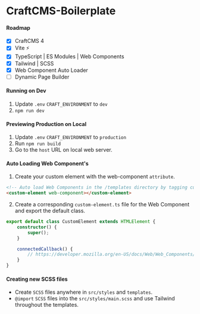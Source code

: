 # CraftCMS-Boilerplate

#### Roadmap
- [x] CraftCMS 4
- [x] Vite ⚡
- [x] TypeScript | ES Modules | Web Components
- [x] Tailwind | SCSS
- [x] Web Component Auto Loader
- [ ] Dynamic Page Builder

#### Running on Dev
1. Update `.env` `CRAFT_ENVIRONMENT` to `dev`
2. `npm run dev`

#### Previewing Production on Local
1. Update `.env` `CRAFT_ENVIRONMENT` to `production`
2. Run `npm run build`
3. Go to the `host` URL on local web server.

#### Auto Loading Web Component's

1. Create your custom element with the web-component `attribute`.
```html
<!-- Auto load Web Components in the /templates directory by tagging custom elements with the web-component attribute. -->
<custom-element web-component></custom-element>
```

2. Create a corresponding `custom-element.ts` file for the Web Component and export the default class.
```ts
export default class CustomElement extends HTMLElement {
    constructor() {
        super();
    }

    connectedCallback() {
        // https://developer.mozilla.org/en-US/docs/Web/Web_Components/Using_custom_elements
    }
}
```

#### Creating new SCSS files
* Create `SCSS` files anywhere in `src/styles` and `templates`.
* `@import` `SCSS` files into the `src/styles/main.scss` and use Tailwind throughout the templates.